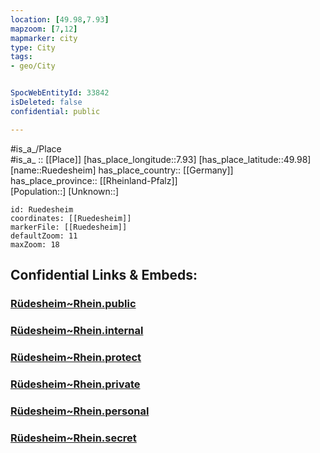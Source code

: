 ```yaml
---
location: [49.98,7.93] 
mapzoom: [7,12] 
mapmarker: city 
type: City
tags:
- geo/City


SpocWebEntityId: 33842
isDeleted: false
confidential: public

---
```

#is_a_/Place  
#is_a_ :: [[Place]] 
[has_place_longitude::7.93] 
[has_place_latitude::49.98] 
[name::Ruedesheim] 
has_place_country:: [[Germany]]  
has_place_province:: [[Rheinland-Pfalz]]  
[Population::] 
[Unknown::] 


```leaflet
id: Ruedesheim
coordinates: [[Ruedesheim]] 
markerFile: [[Ruedesheim]] 
defaultZoom: 11 
maxZoom: 18
```


## Confidential Links & Embeds: 

### [Rüdesheim~Rhein.public](/_public/\Earth\Continent\Europe\Europe~Central\Germany\Germany~West\Hessen\counties~Hessen\Rheingau-Taunus-Kreis\cities~Rheingau-TaunusRüdesheim~Rhein.public.md) 

### [Rüdesheim~Rhein.internal](/_internal/\Earth\Continent\Europe\Europe~Central\Germany\Germany~West\Hessen\counties~Hessen\Rheingau-Taunus-Kreis\cities~Rheingau-TaunusRüdesheim~Rhein.internal.md) 

### [Rüdesheim~Rhein.protect](/_protect/\Earth\Continent\Europe\Europe~Central\Germany\Germany~West\Hessen\counties~Hessen\Rheingau-Taunus-Kreis\cities~Rheingau-TaunusRüdesheim~Rhein.protect.md) 

### [Rüdesheim~Rhein.private](/_private/\Earth\Continent\Europe\Europe~Central\Germany\Germany~West\Hessen\counties~Hessen\Rheingau-Taunus-Kreis\cities~Rheingau-TaunusRüdesheim~Rhein.private.md) 

### [Rüdesheim~Rhein.personal](/_personal/\Earth\Continent\Europe\Europe~Central\Germany\Germany~West\Hessen\counties~Hessen\Rheingau-Taunus-Kreis\cities~Rheingau-TaunusRüdesheim~Rhein.personal.md) 

### [Rüdesheim~Rhein.secret](/_secret/\Earth\Continent\Europe\Europe~Central\Germany\Germany~West\Hessen\counties~Hessen\Rheingau-Taunus-Kreis\cities~Rheingau-TaunusRüdesheim~Rhein.secret.md)

